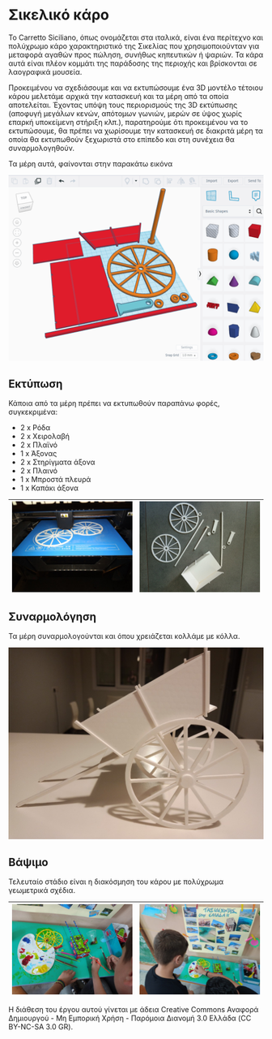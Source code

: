 # Σικελικό κάρο

Το Carretto Sicilianο, όπως ονομάζεται στα ιταλικά, είναι ένα περίτεχνο και πολύχρωμο κάρο χαρακτηριστικό της Σικελίας που χρησιμοποιούνταν για μεταφορά αγαθών προς πώληση, συνήθως κηπευτικών ή ψαριών. Τα κάρα αυτά είναι πλέον κομμάτι της παράδοσης της περιοχής και βρίσκονται σε λαογραφικά μουσεία.

Προκειμένου να σχεδιάσουμε και να εκτυπώσουμε ένα 3D μοντέλο τέτοιου κάρου μελετάμε αρχικά την κατασκευή και τα μέρη από τα οποία αποτελείται. Έχοντας υπόψη τους περιορισμούς της 3D εκτύπωσης (αποφυγή μεγάλων κενών, απότομων γωνιών, μερών σε ύψος χωρίς επαρκή υποκείμενη στήριξη κλπ.), παρατηρούμε ότι προκειμένου να το εκτυπώσουμε, θα πρέπει να χωρίσουμε την κατασκευή σε διακριτά μέρη τα οποία θα εκτυπωθούν ξεχωριστά στο επίπεδο και στη συνέχεια θα συναρμολογηθούν.

Τα μέρη αυτά, φαίνονται στην παρακάτω εικόνα

![tinker](images/tinker.png)

## Εκτύπωση

Κάποια από τα μέρη πρέπει να εκτυπωθούν παραπάνω φορές, συγκεκριμένα:
* 2 x Ρόδα
* 2 x Χειρολαβή
* 2 x Πλαϊνό
* 1 x Άξονας
* 2 x Στηρίγματα άξονα
* 2 x Πλαινό 
* 1 x Μπροστά πλευρά
* 1 x Καπάκι άξονα
  


| ![wheels](images/wheels.jpg) | ![parts](images/parts.jpg) |
|:----------------------------------:|:------------------------------------:|

## Συναρμολόγηση

Τα μέρη συναρμολογούνται και όπου χρειάζεται κολλάμε με κόλλα.

![assembled](images/assembled.jpg)

## Βάψιμο

Τελευταίο στάδιο είναι η διακόσμηση του κάρου με πολύχρωμα γεωμετρικά σχέδια.

| ![painting](images/painting.jpg) | ![painting2](images/painting2.jpg) |
|:----------------------------------:|:------------------------------------:|


Η διάθεση του έργου αυτού γίνεται με άδεια Creative Commons Αναφορά Δημιουργού - Μη Εμπορική Χρήση - Παρόμοια Διανομή 3.0 Ελλάδα (CC BY-NC-SA 3.0 GR).

